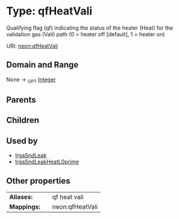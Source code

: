 
# Type: qfHeatVali


Qualifying flag (qf) indicating the status of the heater (Heat) for the validation gas (Vali) path (0 = heater off [default], 1 = heater on)

URI: [neon:qfHeatVali](https://data.neonscience.org/qfHeatVali)


## Domain and Range

None ->  <sub>OPT</sub> [Integer](types/Integer.md)

## Parents


## Children


## Used by

 * [IrgaSndLeak](IrgaSndLeak.md)
 * [IrgaSndLeakHeatL0prime](IrgaSndLeakHeatL0prime.md)

## Other properties

|  |  |  |
| --- | --- | --- |
| **Aliases:** | | qf heat vali |
| **Mappings:** | | neon:qfHeatVali |

